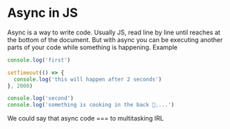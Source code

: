 # Async in JS

Async is a way to write code. Usually JS, read line by line until reaches at the bottom of the document. But with async you can be executing another parts of your code while something is happening. Example

```js
console.log('first')

setTimeout(() => {
  console.log('this will happen after 2 seconds')
}, 2000)

console.log('second')
console.log('something is cooking in the back 🎂....')
```

We could say that async code === to multitasking IRL
